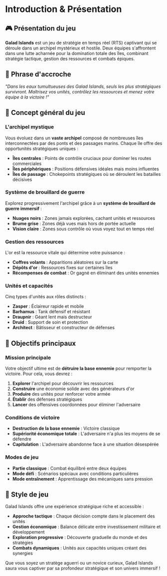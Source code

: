 # Introduction & Présentation

## 🎮 Présentation du jeu

**Galad Islands** est un jeu de stratégie en temps réel (RTS) captivant qui se déroule dans un archipel mystérieux et hostile. Deux équipes s'affrontent dans une lutte acharnée pour la domination totale des îles, combinant stratégie tactique, gestion des ressources et combats épiques.

## 🌟 Phrase d'accroche

*"Dans les eaux tumultueuses des Galad Islands, seuls les plus stratégiques survivront. Maîtrisez vos unités, contrôlez les ressources et menez votre équipe à la victoire !"*

## 📖 Concept général du jeu

### L'archipel mystique

Vous évoluez dans un **vaste archipel** composé de nombreuses îles interconnectées par des ponts et des passages marins. Chaque île offre des opportunités stratégiques uniques :

- **Îles centrales** : Points de contrôle cruciaux pour dominer les routes commerciales
- **Îles périphériques** : Positions défensives idéales mais moins influentes
- **Îles de passage** : Chokepoints stratégiques où se déroulent les batailles décisives

### Système de brouillard de guerre

Explorez progressivement l'archipel grâce à un **système de brouillard de guerre immersif** :

- **Nuages noirs** : Zones jamais explorées, cachant unités et ressources
- **Brume grise** : Zones déjà vues mais hors de portée actuelle
- **Vision claire** : Zones sous contrôle où vous voyez tout en temps réel

### Gestion des ressources

L'or est la ressource vitale qui détermine votre puissance :

- **Coffres volants** : Apparitions aléatoires sur la carte
- **Dépôts d'or** : Ressources fixes sur certaines îles
- **Récompenses de combat** : Or gagné en éliminant des unités ennemies

### Unités et capacités

Cinq types d'unités aux rôles distincts :

- **Zasper** : Éclaireur rapide et mobile
- **Barhamus** : Tank défensif et résistant
- **Draupnir** : Géant lent mais destructeur
- **Druid** : Support de soin et protection
- **Architect** : Bâtisseur et constructeur de défenses

## 🎯 Objectifs principaux

### Mission principale

Votre objectif ultime est de **détruire la base ennemie** pour remporter la victoire. Pour cela, vous devrez :

1. **Explorer** l'archipel pour découvrir les ressources
2. **Construire** une économie solide avec des générateurs d'or
3. **Produire** des unités pour renforcer votre armée
4. **Établir** des défenses stratégiques
5. **Lancer** des offensives coordonnées pour éliminer l'adversaire

### Conditions de victoire

- **Destruction de la base ennemie** : Victoire classique
- **Supériorité économique totale** : L'adversaire n'a plus les moyens de se défendre
- **Capitulation** : L'adversaire abandonne face à une situation désespérée

### Modes de jeu

- **Partie classique** : Combat équilibré entre deux équipes
- **Mode défi** : Scénarios spéciaux avec conditions particulières
- **Mode entraînement** : Apprentissage des mécaniques sans pression

## 🎨 Style de jeu

Galad Islands offre une expérience stratégique riche et accessible :

- **Approche tactique** : Chaque décision compte dans le placement des unités
- **Gestion économique** : Balance délicate entre investissement militaire et développement
- **Exploration progressive** : Découverte graduelle du monde et des stratégies
- **Combats dynamiques** : Unités aux capacités uniques créant des synergies

Que vous soyez un stratège aguerri ou un novice curieux, Galad Islands saura vous captiver par sa profondeur stratégique et son univers immersif !
